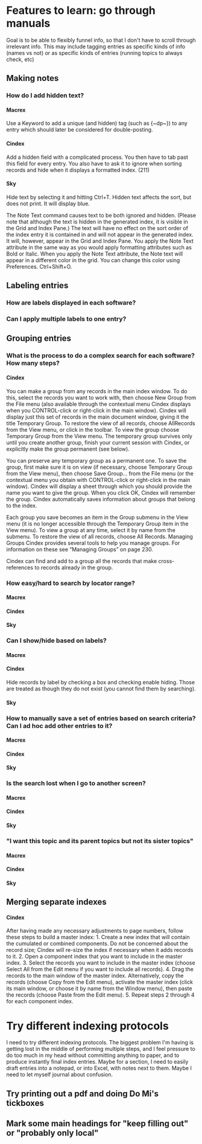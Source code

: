 

# Features to learn: go through manuals
Goal is to be able to flexibly funnel info, so that I don't have to scroll through irrelevant info. This may include tagging entries as specific kinds of info (names vs not) or as specific kinds of entries (running topics to always check, etc)

## Making notes
### How do I add hidden text?
#### Macrex
Use a Keyword to add a unique (and hidden) tag (such as {~dp~}) to any entry which should later be considered for double-posting.

#### Cindex
Add a hidden field with a complicated process. You then have to tab past this field for every entry. You also have to ask it to ignore when sorting records and hide when it displays a formatted index. (211)

#### Sky
Hide text by selecting it and hitting Ctrl+T. Hidden text affects the sort, but does not print. It will display blue. 

The Note Text command causes text to be both ignored and hidden. (Please note that although the text is hidden in the generated index, it is visible in the Grid and Index Pane.) The text will have no effect on the sort order of the index entry it is contained in and will not appear in the generated index. It will, however, appear in the Grid and Index Pane. You apply the Note Text attribute in the same way as you would apply formatting attributes such as Bold or Italic. When you apply the Note Text attribute, the Note text will appear in a different color in the grid. You can change this color using Preferences. Ctrl+Shift+O. 

## Labeling entries
### How are labels displayed in each software? 

### Can I apply multiple labels to one entry? 

## Grouping entries
### What is the process to do a complex search for each software? How many steps?

#### Cindex
You can make a group from any records in the main index window. To do this, select the records you want to work with, then choose New Group from the File menu (also available through the contextual menu Cindex displays when you CONTROL-click or right-click in the main window). Cindex will display just this set of records in the main document window, giving it the title Temporary Group. To restore the view of all records, choose AllRecords from the View menu, or click in the toolbar. To view the group choose Temporary Group from the View menu. The temporary group survives only until you create another group, finish your current session with Cindex, or explicitly make the group permanent (see below).

You can preserve any temporary group as a permanent one. To save the group, first make sure it is on view (if necessary, choose Temporary Group from the View menu), then choose Save Group... from the File menu (or the contextual menu you obtain with CONTROL-click or right-click in the main window). Cindex will display a sheet through which you should provide the name you want to give the group. When you click OK, Cindex will remember the group. Cindex automatically saves information about groups that belong to the index.

Each group you save becomes an item in the Group submenu in the View menu (it is no longer accessible through the Temporary Group item in the View menu). To view a group at any time, select it by name from the submenu. To restore the view of all records, choose All Records. Managing Groups Cindex provides several tools to help you manage groups. For information on these see “Managing Groups” on page 230.

Cindex can find and add to a group all the records that make cross-references to records already in the group.

### How easy/hard to search by locator range? 
#### Macrex

#### Cindex

#### Sky





### Can I show/hide based on labels?
#### Macrex

#### Cindex
Hide records by label by checking a box and checking enable hiding. Those are treated as though they do not exist (you cannot find them by searching). 

#### Sky


### How to manually save a set of entries based on search criteria? Can I ad hoc add other entries to it?
#### Macrex

#### Cindex

#### Sky

### Is the search lost when I go to another screen? 
#### Macrex

#### Cindex

#### Sky

### "I want this topic and its parent topics but not its sister topics"
#### Macrex

#### Cindex

#### Sky


## Merging separate indexes
#### Cindex
After having made any necessary adjustments to page numbers, follow these steps to build a master index: 1. Create a new index that will contain the cumulated or combined components. Do not be concerned about the record size; Cindex will re-size the index if necessary when it adds records to it. 2. Open a component index that you want to include in the master index. 3. Select the records you want to include in the master index (choose Select All from the Edit menu if you want to include all records). 4. Drag the records to the main window of the master index. Alternatively, copy the records (choose Copy from the Edit menu), activate the master index (click its main window, or choose it by name from the Window menu), then paste the records (choose Paste from the Edit menu). 5. Repeat steps 2 through 4 for each component index.






# Try different indexing protocols
I need to try different indexing protocols. The biggest problem I'm having is getting lost in the middle of performing multiple steps, and I feel pressure to do too much in my head without committing anything to paper, and to produce instantly final index entries. Maybe for a section, I need to easily draft entries into a notepad, or into Excel, with notes next to them. Maybe I need to let myself journal about confusion. 



## Try printing out a pdf and doing Do Mi's tickboxes

## Mark some main headings for "keep filling out" or "probably only local"

